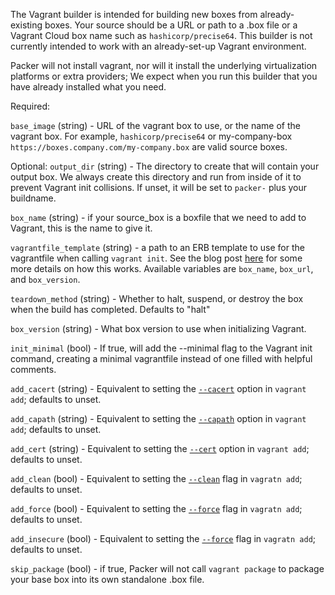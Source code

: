 The Vagrant builder is intended for building new boxes from already-existing
boxes. Your source should be a URL or path to a .box file or a Vagrant Cloud
box name such as `hashicorp/precise64`. This builder is not currently intended
to work with an already-set-up Vagrant environment.

Packer will not install vagrant, nor will it install the underlying
virtualization platforms or extra providers; We expect when you run this
builder that you have already installed what you need.

Required:

`base_image` (string) - URL of the vagrant box to use, or the name of the
vagrant box. For example, `hashicorp/precise64` or my-company-box
`https://boxes.company.com/my-company.box` are valid source boxes.

Optional: `output_dir` (string) - The directory to create that will contain
your output box. We always create this directory and run from inside of it to
prevent Vagrant init collisions. If unset, it will be set to `packer-` plus
your buildname.

`box_name` (string) - if your source\_box is a boxfile that we need to add to
Vagrant, this is the name to give it.

`vagrantfile_template` (string) - a path to an ERB template to use for the
vagrantfile when calling `vagrant init`. See the blog post
[here](https://www.hashicorp.com/blog/hashicorp-vagrant-2-0-2#customized-vagrantfile-templates)
for some more details on how this works. Available variables are `box_name`,
`box_url`, and `box_version`.

`teardown_method` (string) - Whether to halt, suspend, or destroy the box when
the build has completed. Defaults to "halt"

`box_version` (string) - What box version to use when initializing Vagrant.

`init_minimal` (bool) - If true, will add the --minimal flag to the Vagrant
init command, creating a minimal vagrantfile instead of one filled with helpful
comments.

`add_cacert` (string) - Equivalent to setting the
[`--cacert`](https://www.vagrantup.com/docs/cli/box.html#cacert-certfile)
option in `vagrant add`; defaults to unset.

`add_capath` (string) - Equivalent to setting the
[`--capath`](https://www.vagrantup.com/docs/cli/box.html#capath-certdir) option
in `vagrant add`; defaults to unset.

`add_cert` (string) - Equivalent to setting the
[`--cert`](https://www.vagrantup.com/docs/cli/box.html#cert-certfile) option in
`vagrant add`; defaults to unset.

`add_clean` (bool) - Equivalent to setting the
[`--clean`](https://www.vagrantup.com/docs/cli/box.html#clean) flag in
`vagratn add`; defaults to unset.

`add_force` (bool) - Equivalent to setting the
[`--force`](https://www.vagrantup.com/docs/cli/box.html#force) flag in
`vagratn add`; defaults to unset.

`add_insecure` (bool) - Equivalent to setting the
[`--force`](https://www.vagrantup.com/docs/cli/box.html#insecure) flag in
`vagratn add`; defaults to unset.

`skip_package` (bool) - if true, Packer will not call `vagrant package` to
package your base box into its own standalone .box file.
